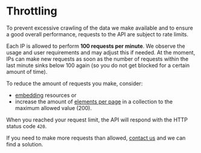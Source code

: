 # Throttling

To prevent excessive crawling of the data we make available and to ensure a good overall performance,
requests to the API are subject to rate limits.

Each IP is allowed to perform **100 requests per minute**. We observe the usage and user requirements
and may adjust this if needed. At the moment, IPs can make new requests as soon as the number of
requests within the last minute sinks below 100 again (so you do not get blocked for a certain amount
of time).

To reduce the amount of requests you make, consider:

* [embedding](version1/embedding.md) resources or
* increase the amount of [elements per page](version1/pagination.md) in a collection to the maximum
  allowed value (200).

When you reached your request limit, the API will respond with the HTTP status code ``420``.

If you need to make more requests than allowed, [contact us](https://www.speedrun.com/about) and we
can find a solution.
